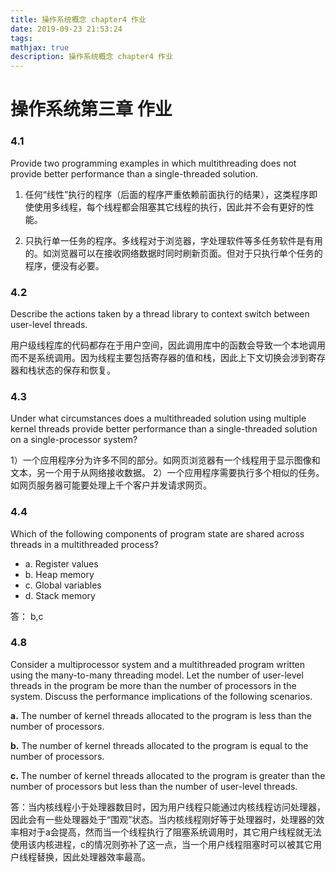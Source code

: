 ```yaml
---
title: 操作系统概念 chapter4 作业
date: 2019-09-23 21:53:24
tags:
mathjax: true
description: 操作系统概念 chapter4 作业
---
```

# 操作系统第三章 作业

### 4.1
Provide two programming examples in which multithreading does not provide better performance than a single-threaded solution.

1) 任何“线性”执行的程序（后面的程序严重依赖前面执行的结果），这类程序即使使用多线程，每个线程都会阻塞其它线程的执行，因此并不会有更好的性能。

2) 只执行单一任务的程序。多线程对于浏览器，字处理软件等多任务软件是有用的。如浏览器可以在接收网络数据时同时刷新页面。但对于只执行单个任务的程序，便没有必要。

### 4.2
Describe the actions taken by a thread library to context switch between user-level threads.

用户级线程库的代码都存在于用户空间，因此调用库中的函数会导致一个本地调用而不是系统调用。因为线程主要包括寄存器的值和栈，因此上下文切换会涉到寄存器和栈状态的保存和恢复。

### 4.3
Under what circumstances does a multithreaded solution using multiple kernel threads provide better performance than a single-threaded solution on a single-processor system?

1）一个应用程序分为许多不同的部分。如网页浏览器有一个线程用于显示图像和文本，另一个用于从网络接收数据。
2）一个应用程序需要执行多个相似的任务。如网页服务器可能要处理上千个客户并发请求网页。

### 4.4
Which of the following components of program state are shared across threads in a multithreaded process?

- a. Register values
- b. Heap memory
- c. Global variables
- d. Stack memory

答： b,c

### 4.8
Consider a multiprocessor system and a multithreaded program written using the
many-to-many threading model. Let the number of user-level threads in the program be more
than the number of processors in the system. Discuss the performance implications of the
following scenarios.

**a.** The number of kernel threads allocated to the program is less than the number of
processors.

**b.** The number of kernel threads allocated to the program is equal to the number of
processors.

**c.** The number of kernel threads allocated to the program is greater than the number of
processors but less than the number of user-level threads.

答：当内核线程小于处理器数目时，因为用户线程只能通过内核线程访问处理器，因此会有一些处理器处于“围观”状态。当内核线程刚好等于处理器时，处理器的效率相对于a会提高，然而当一个线程执行了阻塞系统调用时，其它用户线程就无法使用该内核进程，c的情况则弥补了这一点，当一个用户线程阻塞时可以被其它用户线程替换，因此处理器效率最高。